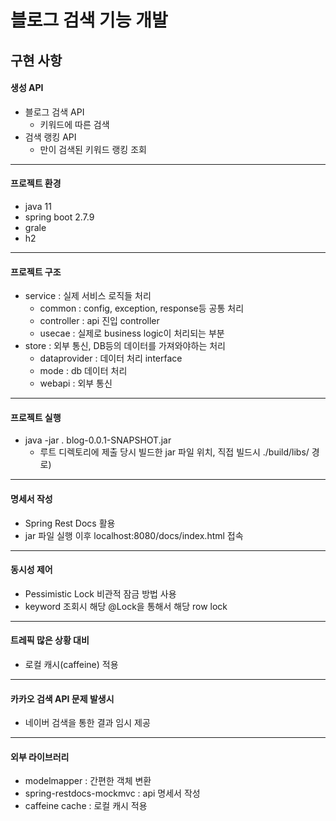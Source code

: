# 블로그 검색 기능 개발 

구현 사항 
---
#### 생성 API 
- 블로그 검색 API 
    - 키워드에 따른 검색 
- 검색 랭킹 API 
    - 만이 검색된 키워드 랭킹 조회
---  
#### 프로젝트 환경 
- java 11
- spring boot 2.7.9
- grale 
- h2 
---  
#### 프로젝트 구조 
- service : 실제 서비스 로직들 처리 
  - common : config, exception, response등 공통 처리 
  - controller : api 진입 controller 
  - usecae : 실제로 business logic이 처리되는 부분 
- store : 외부 통신, DB등의 데이터를 가져와야하는 처리
  - dataprovider : 데이터 처리 interface
  - mode : db 데이터 처리 
  - webapi : 외부 통신
---  
#### 프로젝트 실행 
- java -jar . blog-0.0.1-SNAPSHOT.jar
  - 루트 디렉토리에 제출 당시 빌드한 jar 파일 위치, 직접 빌드시 ./build/libs/ 경로)
---  
#### 명세서 작성 
- Spring Rest Docs 활용 
- jar 파일 실행 이후 localhost:8080/docs/index.html 접속 
---  
#### 동시성 제어 
- Pessimistic Lock 비관적 잠금 방법 사용 
- keyword 조회시 해당 @Lock을 통해서 해당 row lock 
---
#### 트레픽 많은 상황 대비 
- 로컬 캐시(caffeine) 적용 
---
#### 카카오 검색 API 문제 발생시 
- 네이버 검색을 통한 결과 임시 제공 
---
#### **외부 라이브러리** 
- modelmapper : 간편한 객체 변환 
- spring-restdocs-mockmvc : api 명세서 작성 
- caffeine cache : 로컬 캐시 적용 
